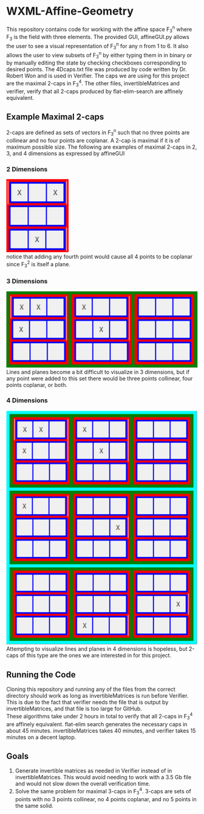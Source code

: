 # WXML-Affine-Geometry
This repository contains code for working with the affine space F<sub>3</sub><sup>n</sup> where F<sub>3</sub> is the field with three elements. The provided GUI, affineGUI.py allows the user to see a visual representation of F<sub>3</sub><sup>n</sup> for any n from 1 to 6. It also allows the user to view subsets of F<sub>3</sub><sup>n</sup> by either typing them in in binary or by manually editing the state by checking checkboxes corresponding to desired points. The 4Dcaps.txt file was produced by code written by Dr. Robert Won and is used in Verifier. The caps we are using for this project are the maximal 2-caps in F<sub>3</sub><sup>4</sup>. The other files, invertibleMatrices and verifier, verify that all 2-caps produced by flat-elim-search are affinely equivalent.

## Example Maximal 2-caps
2-caps are defined as sets of vectors in F<sub>3</sub><sup>n</sup> such that no three points are collinear and no four points are coplanar. A 2-cap is maximal if it is of maximum possible size. The following are examples of maximal 2-caps in 2, 3, and 4 dimensions as expressed by affineGUI

### 2 Dimensions
![](results/2D2cap.PNG)
</br>notice that adding any fourth point would cause all 4 points to be coplanar since F<sub>3</sub><sup>2</sup> is itself a plane.

### 3 Dimensions
![](results/3D2cap.PNG)
</br> Lines and planes become a bit difficult to visualize in 3 dimensions, but if any point were added to this set there would be three points collinear, four points coplanar, or both.

### 4 Dimensions
![](results/4D2cap.PNG)
</br>Attempting to visualize lines and planes in 4 dimensions is hopeless, but 2-caps of this type are the ones we are interested in for this project.

## Running the Code
Cloning this repository and running any of the files from the correct directory should work as long as invertibleMatrices is run before Verifier. This is due to the fact that verifier needs the file that is output by invertibleMatrices, and that file is too large for GitHub.
</br> These algorithms take under 2 hours in total to verify that all 2-caps in F<sub>3</sub><sup>4</sup> are affinely equivalent. flat-elim search generates the necessary caps in about 45 minutes. invertibleMatrices takes 40 minutes, and verifier takes 15 minutes on a decent laptop.

## Goals
1) Generate invertible matrices as needed in Verifier instead of in invertibleMatrices. This would avoid needing to work with a 3.5 Gb file and would not slow down the overall verification time.
2) Solve the same problem for maximal 3-caps in F<sub>3</sub><sup>4</sup>. 3-caps are sets of points with no 3 points collinear, no 4 points coplanar, and no 5 points in the same solid.
